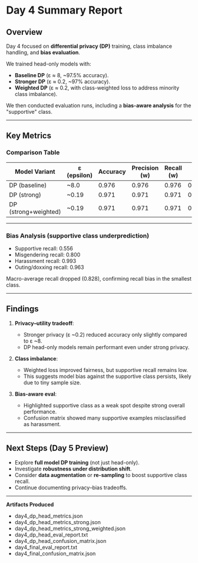 ﻿# Day 4 Summary Report

## Overview
Day 4 focused on **differential privacy (DP)** training, class imbalance handling, and **bias evaluation**.

We trained head-only models with:
- **Baseline DP** (ε ≈ 8, ~97.5% accuracy).
- **Stronger DP** (ε ≈ 0.2, ~97% accuracy).
- **Weighted DP** (ε ≈ 0.2, with class-weighted loss to address minority class imbalance).

We then conducted evaluation runs, including a **bias-aware analysis** for the "supportive" class.

---

## Key Metrics

### Comparison Table

| Model Variant        | ε (epsilon) | Accuracy | Precision (w) | Recall (w) | F1 (w) |
|----------------------|-------------|----------|---------------|------------|--------|
| DP (baseline)        | ~8.0        | 0.976    | 0.976         | 0.976      | 0.975  |
| DP (strong)          | ~0.19       | 0.971    | 0.971         | 0.971      | 0.969  |
| DP (strong+weighted) | ~0.19       | 0.971    | 0.971         | 0.971      | 0.970  |

---

### Bias Analysis (supportive class underprediction)

- Supportive recall: 0.556  
- Misgendering recall: 0.800  
- Harassment recall: 0.993  
- Outing/doxxing recall: 0.963  

Macro-average recall dropped (0.828), confirming recall bias in the smallest class.

---

## Findings
1. **Privacy–utility tradeoff**:  
   - Stronger privacy (ε ~0.2) reduced accuracy only slightly compared to ε ~8.
   - DP head-only models remain performant even under strong privacy.

2. **Class imbalance**:  
   - Weighted loss improved fairness, but supportive recall remains low.
   - This suggests model bias against the supportive class persists, likely due to tiny sample size.

3. **Bias-aware eval**:  
   - Highlighted supportive class as a weak spot despite strong overall performance.
   - Confusion matrix showed many supportive examples misclassified as harassment.

---

## Next Steps (Day 5 Preview)
- Explore **full model DP training** (not just head-only).
- Investigate **robustness under distribution shift**.
- Consider **data augmentation** or **re-sampling** to boost supportive class recall.
- Continue documenting privacy–bias tradeoffs.

---

**Artifacts Produced**
- day4_dp_head_metrics.json
- day4_dp_head_metrics_strong.json
- day4_dp_head_metrics_strong_weighted.json
- day4_dp_head_eval_report.txt
- day4_dp_head_confusion_matrix.json
- day4_final_eval_report.txt
- day4_final_confusion_matrix.json

